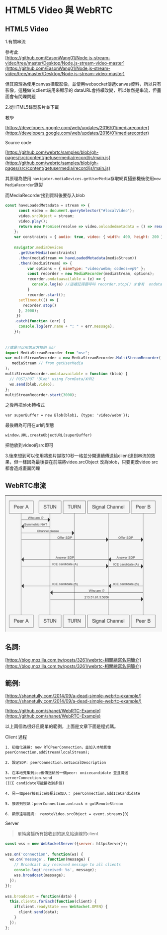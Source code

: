 # HTML5 Video 與 WebRTC

## HTML5 Video

1.有關串流

參考此  
[https://github.com/EasonWang01/Node.js-stream-video/tree/master/Desktop/Node.js-stream-video-master](https://github.com/EasonWang01/Node.js-stream-video/tree/master/Desktop/Node.js-stream-video-master)

但其原理為使用canvas擷取影像，並使用websocket傳遞canvas資料，所以只有影像，這種做法client端用來顯示的 dataURL會持續改變，所以雖然是串流，但畫面會有閃爍問題

2.從HTML5錄製影片並下載

教學

[https://developers.google.com/web/updates/2016/01/mediarecorder](https://developers.google.com/web/updates/2016/01/mediarecorder)

Source code

[https://github.com/webrtc/samples/blob/gh-pages/src/content/getusermedia/record/js/main.js](https://github.com/webrtc/samples/blob/gh-pages/src/content/getusermedia/record/js/main.js)

其原理為使用 `navigator.mediaDevices.getUserMedia`存取網頁攝影機後使用`new MediaRecorder`錄製

而MediaRecorder接到資料後要存入blob

```javascript
const haveLoadedMetadata = stream => {
      const video = document.querySelector("#localVideo");
      video.srcObject = stream;
      video.play();
      return new Promise(resolve => video.onloadedmetadata = () => resolve(stream)); 
    };
    var constraints = { audio: true, video: { width: 400, height: 200 } };

    navigator.mediaDevices
      .getUserMedia(constraints)
      .then(mediaStream => haveLoadedMetadata(mediaStream))
      .then((mediaStream) => {
          var options = { mimeType: "video/webm; codecs=vp9" };
          const recorder = new MediaRecorder(mediaStream, options);
          recorder.ondataavailable = (e) => {
            console.log(e) //這裡記得要呼叫 recorder.stop() 才會有  ondataavailable
          }
          recorder.start();
      setTimeout(() => {
        recorder.stop()
      }, 2000);
     })
    .catch(function (err) {
      console.log(err.name + ": " + err.message);
    });
    
    
//或是可以用第三方模組 msr
import MediaStreamRecorder from "msr";
var multiStreamRecorder = new MediaStreamRecorder.MultiStreamRecorder(
   mediaStream // from getUserMedia
);
multiStreamRecorder.ondataavailable = function (blob) {
  // POST/PUT "Blob" using FormData/XHR2
  ws.send(blob.video);
};
multiStreamRecorder.start(3000);
```

之後再把blob轉格式

`var superBuffer = new Blob(blob1, {type: 'video/webm'});`

最後轉為可用在url的型態

```text
window.URL.createObjectURL(superBuffer)
```

把他放到video的src即可

3.後來想到可以使用將影片擷取10秒一格並分開連續傳送給client達到串流的效果，但一樣因為最後要在前端將video.srcObject 改為blob，只要更改video src都會造成畫面閃爍

## WebRTC串流

![](.gitbook/assets/ying-mu-kuai-zhao-20180720-xia-wu-3.14.32.png)

## 名詞:

[https://blog.mozilla.com.tw/posts/3261/webrtc-相關縮寫名詞簡介](https://blog.mozilla.com.tw/posts/3261/webrtc-相關縮寫名詞簡介)

## 範例:

[https://shanetully.com/2014/09/a-dead-simple-webrtc-example/](https://shanetully.com/2014/09/a-dead-simple-webrtc-example/)

[https://github.com/shanet/WebRTC-Example](https://github.com/shanet/WebRTC-Example)

以上兩個為很好且簡單的範例，上面是文章下面是程式碼。

Client 過程

```text
1. 初始化連線: new RTCPeerConnection，並加入本地影像 peerConnection.addStream(localStream);

2. 設定SDP: peerConnection.setLocalDescription

3. 在本地蒐集到ice後傳送給另一個peer: onicecandidate 並且傳送 serverConnection.send
(ICE candidate可能接收到多個)

4. 另一個peer接到ice後把ice加入： peerConnection.addIceCandidate

5. 接收到視訊：peerConnection.ontrack = gotRemoteStream

6. 顯示遠端視訊： remoteVideo.srcObject = event.streams[0]
```

Server

> 單純廣播所有接收到的訊息給連線的client

```javascript
const wss = new WebSocketServer({server: httpsServer});

wss.on('connection', function(ws) {
  ws.on('message', function(message) {
    // Broadcast any received message to all clients
    console.log('received: %s', message);
    wss.broadcast(message);
  });
});

wss.broadcast = function(data) {
  this.clients.forEach(function(client) {
    if(client.readyState === WebSocket.OPEN) {
      client.send(data);
    }
  });
};
```

